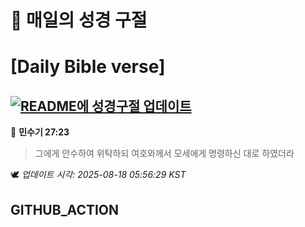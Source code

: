 # 🙏 매일의 성경 구절
# [Daily Bible verse]
## [![README에 성경구절 업데이트](https://github.com/DONGSUKA/first_test/actions/workflows/update-readme-bible.yml/badge.svg)](https://github.com/DONGSUKA/first_test/actions/workflows/update-readme-bible.yml)
<!-- START_BIBLE_VERSE -->
📖 **민수기 27:23**
> 그에게 안수하여 위탁하되 여호와께서 모세에게 명령하신 대로 하였더라

🕊️ _업데이트 시각: 2025-08-18 05:56:29 KST_
  <!-- END_BIBLE_VERSE -->
## GITHUB_ACTION
